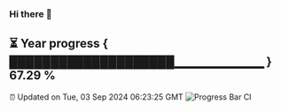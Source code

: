 ### Hi there 👋
⏳ Year progress { ████████████████████▁▁▁▁▁▁▁▁▁▁ } 67.29 %
---
⏰ Updated on Tue, 03 Sep 2024 06:23:25 GMT
![Progress Bar CI](https://github.com/liununu/liununu/workflows/Progress%20Bar%20CI/badge.svg)
